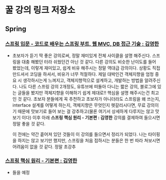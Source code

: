 # 꿀 강의 링크 저장소

## Spring
### [스프링 입문 - 코드로 배우는 스프링 부트, 웹 MVC, DB 접근 기술 : 김영한](https://www.inflearn.com/course/%EC%8A%A4%ED%94%84%EB%A7%81-%EC%9E%85%EB%AC%B8-%EC%8A%A4%ED%94%84%EB%A7%81%EB%B6%80%ED%8A%B8)
- 초보자가 듣기 딱 좋은 강의로써, 정말 재미있게 전체 사이클을 설명 해주신다. 스프링을 대충 해봤던 터라 쉬웠던건 아닌 것 같다.
  다른 강의도 비슷한 난이도를 들어 봤었는데, 이렇게 재미있고, 쉽게 비유 해주시는 정말 역대급 강의이다. 
  상황도 직접 만드셔서 코딩을 하셔서, 비유가 너무 적절하다.
  제일 대박인건 객체지향을 엄청 중요 시 생각하시는게 느껴지고, 객체지향적으로 설계하고, 개발하는 방법을 알려주신다.
  나도 다른 스프링 강의 2개정도, 유튜브에 떠돌아 다니는 짧은 강의, 블로그에 있는 글들을 봤지만 객체지향을 이해하기 쉽게 제대로!! 핵심을 설명 해주시는건 최고 인 것 같다.
  초보자 분들에게 꼭 추천하고 초보자가 아니더라도 스프링을 왜 쓰는지, interface 설계를 어떻게 하는지, 객체지향은 무엇인지 헷갈리시다면, 
  무료 강의이기 때문에 맛보기로 들어 보는 걸 강추하고(물론 여기서 상세하게 다루지는 않고 맛보기 이다)
  이후 아래 **스프링 핵심 원리 - 기본편 : 김영한** 강의를 결제하여 들으시면 정말 좋을 것 같다.
  
  이 전에는 약간 흩어져 있던 것들이 이 강의를 들으면서 정리가 되었다. 
  나는 타이핑을 하지는 않고 보기만 했지만, 스프링을 처음 접하시는 분들은 한 번 따라 쳐보시면 어려움이 없을 것 같다.
  정말 초강추
    
### [스프링 핵심 원리 - 기본편 : 김영한](https://www.inflearn.com/course/%EC%8A%A4%ED%94%84%EB%A7%81-%ED%95%B5%EC%8B%AC-%EC%9B%90%EB%A6%AC-%EA%B8%B0%EB%B3%B8%ED%8E%B8)
- 들을 예정
